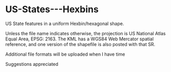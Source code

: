 # US-States---Hexbins
US State features in a uniform Hexbin/hexagonal shape.

Unless the file name indicates otherwise, the projection is US National Atlas Equal Area, EPSG: 2163. The KML has a WGS84 Web Mercator spatial reference, and one version of the shapefile is also posted with that SR.

Additional file formats will be uploaded when I have time

Suggestions appreciated
